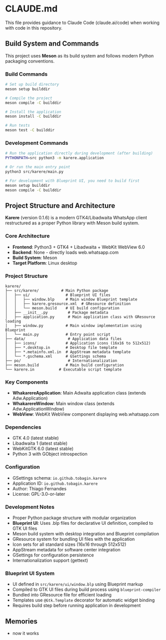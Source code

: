 # CLAUDE.md

This file provides guidance to Claude Code (claude.ai/code) when working with code in this repository.

## Build System and Commands

This project uses **Meson** as its build system and follows modern Python packaging conventions.

### Build Commands
```bash
# Set up build directory
meson setup builddir

# Compile the project
meson compile -C builddir

# Install the application
meson install -C builddir

# Run tests
meson test -C builddir
```

### Development Commands
```bash
# Run the application directly during development (after building)
PYTHONPATH=src python3 -m karere.application

# Or run the main entry point
python3 src/karere/main.py

# For development with Blueprint UI, you need to build first
meson setup builddir
meson compile -C builddir
```

## Project Structure and Architecture

**Karere** (version 0.1.6) is a modern GTK4/Libadwaita WhatsApp client restructured as a proper Python library with Meson build system.

### Core Architecture
- **Frontend**: Python3 + GTK4 + Libadwaita + WebKit WebView 6.0
- **Backend**: None - directly loads web.whatsapp.com
- **Build System**: Meson
- **Target Platform**: Linux desktop

### Project Structure
```
karere/
├── src/karere/          # Main Python package
│   ├── ui/                # Blueprint UI files
│   │   ├── window.blp     # Main window Blueprint template
│   │   ├── karere.gresource.xml  # GResource definition
│   │   └── meson.build    # UI build configuration
│   ├── __init__.py         # Package metadata
│   ├── application.py      # Main application class with GResource loading
│   ├── window.py          # Main window implementation using Blueprint
│   └── main.py            # Entry point script
├── data/                   # Application data files
│   ├── icons/             # Application icons (16x16 to 512x512)
│   ├── *.desktop.in       # Desktop file template
│   ├── *.metainfo.xml.in  # AppStream metadata template
│   └── *.gschema.xml      # GSettings schema
├── po/                     # Internationalization
├── meson.build            # Main build configuration
└── karere.in           # Executable script template
```

### Key Components
- **WhakarereApplication**: Main Adwaita application class (extends Adw.Application)
- **WhakarereWindow**: Main window class (extends Adw.ApplicationWindow)
- **WebView**: WebKit WebView component displaying web.whatsapp.com

### Dependencies
- GTK 4.0 (latest stable)
- Libadwaita 1 (latest stable)
- WebKitGTK 6.0 (latest stable)
- Python 3 with GObject introspection

### Configuration
- GSettings schema: `io.github.tobagin.karere`
- Application ID: `io.github.tobagin.karere`
- Author: Thiago Fernandes
- License: GPL-3.0-or-later

### Development Notes
- Proper Python package structure with modular organization
- **Blueprint UI**: Uses .blp files for declarative UI definition, compiled to GTK UI files
- Meson build system with desktop integration and Blueprint compilation
- GResource system for bundling UI files with the application
- Icon sets for all standard sizes (16x16 through 512x512)
- AppStream metadata for software center integration
- GSettings for configuration persistence
- Internationalization support (gettext)

### Blueprint UI System
- UI defined in `src/karere/ui/window.blp` using Blueprint markup
- Compiled to GTK UI files during build process using `blueprint-compiler`
- Bundled into GResource file for efficient loading
- Templates use `@Gtk.Template` decorator for automatic widget binding
- Requires build step before running application in development

## Memories
- now it works